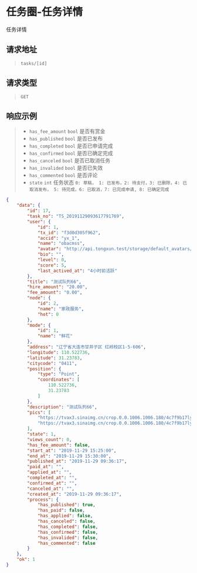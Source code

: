 # 任务圈-任务详情

任务详情

## 请求地址

> `tasks/[id]`

## 请求类型

> `GET`

## 响应示例

> - `has_fee_amount` `bool` 是否有赏金
> - `has_published` `bool` 是否已发布
> - `has_completed` `bool` 是否已申请完成
> - `has_confirmed` `bool` 是否已确定完成
> - `has_canceled` `bool` 是否已取消任务
> - `has_invalided` `bool` 是否已失效
> - `has_commented` `bool` 是否评论
> - `state` `int` 任务状态 `0: 草稿， 1: 已发布，2: 待支付，3: 已删除，4: 已取消发布， 5: 待完成，6: 已取消，7: 已完成申请, 8: 已确定完成`

```json
{
    "data": {
        "id": 17,
        "task_no": "TS_20191129093617791769",
        "user": {
            "id": 1,
            "tx_id": "f3d0d305f962",
            "accid": "yx_1",
            "name": "obacmss",
            "avatar": "http://api.tongxun.test/storage/default_avatars/pic_020.jpg",
            "bio": "",
            "level": 0,
            "score": 5,
            "last_actived_at": "4小时前活跃"
        },
        "title": "测试队列66",
        "hire_amount": "20.00",
        "fee_amount": "0.00",
        "node": {
            "id": 2,
            "name": "家政服务",
            "hot": 0
        },
        "mode": {
            "id": 1,
            "name": "鲜花"
        },
        "address": "辽宁省大连市甘井子区 红岭校区1-5-606",
        "longitude": 110.522736,
        "latitude": 31.23783,
        "citycode": "0411",
        "position": {
            "type": "Point",
            "coordinates": [
                110.522736,
                31.23783
            ]
        },
        "description": "测试队列66",
        "pics": [
            "https://tvax3.sinaimg.cn/crop.0.0.1006.1006.180/4c7f9b17ly8fwpigg780qj20ry0ryabc.jpg",
            "https://tvax3.sinaimg.cn/crop.0.0.1006.1006.180/4c7f9b17ly8fwpigg780qj20ry0ryabc.jpg"
        ],
        "state": 1,
        "views_count": 0,
        "has_fee_amount": false,
        "start_at": "2019-11-29 15:25:00",
        "end_at": "2019-11-29 15:30:00",
        "published_at": "2019-11-29 09:36:17",
        "paid_at": "",
        "applied_at": "",
        "completed_at": "",
        "confirmed_at": "",
        "canceled_at": "",
        "created_at": "2019-11-29 09:36:17",
        "process": {
            "has_published": true,
            "has_paid": false,
            "has_applied": false,
            "has_canceled": false,
            "has_completed": false,
            "has_confirmed": false,
            "has_invalided": false,
            "has_commented": false
        }
    },
    "ok": 1
}
```